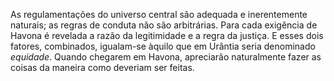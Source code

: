 As regulamentações do universo central são adequada e inerentemente naturais; as regras de conduta não são arbitrárias. Para cada exigência de Havona é revelada a razão da legitimidade e a regra da justiça. E esses dois fatores, combinados, igualam-se àquilo que em Urântia seria denominado *equidade*. Quando chegarem em Havona, apreciarão naturalmente fazer as coisas da maneira como deveriam ser feitas.